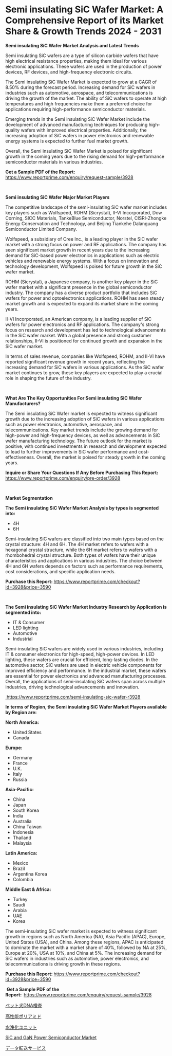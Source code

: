 <p><h1>Semi insulating SiC Wafer Market: A Comprehensive Report of its Market Share & Growth Trends 2024 - 2031</h1></p><p><strong>Semi insulating SiC Wafer Market Analysis and Latest Trends</strong></p>
<p><p>Semi insulating SiC wafers are a type of silicon carbide wafers that have high electrical resistance properties, making them ideal for various electronic applications. These wafers are used in the production of power devices, RF devices, and high-frequency electronic circuits.</p><p>The Semi insulating SiC Wafer Market is expected to grow at a CAGR of 8.50% during the forecast period. Increasing demand for SiC wafers in industries such as automotive, aerospace, and telecommunications is driving the growth of the market. The ability of SiC wafers to operate at high temperatures and high frequencies make them a preferred choice for applications requiring high-performance semiconductor materials.</p><p>Emerging trends in the Semi insulating SiC Wafer Market include the development of advanced manufacturing techniques for producing high-quality wafers with improved electrical properties. Additionally, the increasing adoption of SiC wafers in power electronics and renewable energy systems is expected to further fuel market growth.</p><p>Overall, the Semi insulating SiC Wafer Market is poised for significant growth in the coming years due to the rising demand for high-performance semiconductor materials in various industries.</p></p>
<p><strong>Get a Sample PDF of the Report:&nbsp;</strong> <a href="https://www.reportprime.com/enquiry/request-sample/3928">https://www.reportprime.com/enquiry/request-sample/3928</a></p>
<p>&nbsp;</p>
<p><strong>Semi insulating SiC Wafer Major Market Players</strong></p>
<p><p>The competitive landscape of the semi-insulating SiC wafer market includes key players such as Wolfspeed, ROHM (Sicrystal), II-VI Incorporated, Dow Corning, SICC Materials, TankeBlue Semiconductor, Norstel, CISRI-Zhongke Energy Conservation and Technology, and Beijing Tiankehe Dalanguang Semiconductor Limited Company.</p><p>Wolfspeed, a subsidiary of Cree Inc., is a leading player in the SiC wafer market with a strong focus on power and RF applications. The company has seen significant market growth in recent years due to the increasing demand for SiC-based power electronics in applications such as electric vehicles and renewable energy systems. With a focus on innovation and technology development, Wolfspeed is poised for future growth in the SiC wafer market.</p><p>ROHM (Sicrystal), a Japanese company, is another key player in the SiC wafer market with a significant presence in the global semiconductor industry. The company has a diverse product portfolio that includes SiC wafers for power and optoelectronics applications. ROHM has seen steady market growth and is expected to expand its market share in the coming years.</p><p>II-VI Incorporated, an American company, is a leading supplier of SiC wafers for power electronics and RF applications. The company's strong focus on research and development has led to technological advancements in the SiC wafer market. With a global presence and strong customer relationships, II-VI is positioned for continued growth and expansion in the SiC wafer market.</p><p>In terms of sales revenue, companies like Wolfspeed, ROHM, and II-VI have reported significant revenue growth in recent years, reflecting the increasing demand for SiC wafers in various applications. As the SiC wafer market continues to grow, these key players are expected to play a crucial role in shaping the future of the industry.</p></p>
<p>&nbsp;</p>
<p><strong>What Are The Key Opportunities For Semi insulating SiC Wafer Manufacturers?</strong></p>
<p><p>The Semi insulating SiC Wafer market is expected to witness significant growth due to the increasing adoption of SiC wafers in various applications such as power electronics, automotive, aerospace, and telecommunications. Key market trends include the growing demand for high-power and high-frequency devices, as well as advancements in SiC wafer manufacturing technology. The future outlook for the market is positive, with continued investments in research and development expected to lead to further improvements in SiC wafer performance and cost-effectiveness. Overall, the market is poised for steady growth in the coming years.</p></p>
<p><strong>Inquire or Share Your Questions If Any Before Purchasing This Report:</strong> <a href="https://www.reportprime.com/enquiry/pre-order/3928">https://www.reportprime.com/enquiry/pre-order/3928</a></p>
<p>&nbsp;</p>
<p><strong>Market Segmentation</strong></p>
<p><strong>The Semi insulating SiC Wafer Market Analysis by types is segmented into:</strong></p>
<p><ul><li>4H</li><li>6H</li></ul></p>
<p><p>Semi-insulating SiC wafers are classified into two main types based on the crystal structure: 4H and 6H. The 4H market refers to wafers with a hexagonal crystal structure, while the 6H market refers to wafers with a rhombohedral crystal structure. Both types of wafers have their unique characteristics and applications in various industries. The choice between 4H and 6H wafers depends on factors such as performance requirements, cost considerations, and specific application needs.</p></p>
<p><strong>Purchase this Report:&nbsp;</strong><a href="https://www.reportprime.com/checkout?id=3928&price=3590">https://www.reportprime.com/checkout?id=3928&price=3590</a></p>
<p>&nbsp;</p>
<p><strong>The Semi insulating SiC Wafer Market Industry Research by Application is segmented into:</strong></p>
<p><ul><li>IT & Consumer</li><li>LED lighting</li><li>Automotive</li><li>Industrial</li></ul></p>
<p><p>Semi-insulating SiC wafers are widely used in various industries, including IT & consumer electronics for high-speed, high-power devices. In LED lighting, these wafers are crucial for efficient, long-lasting diodes. In the automotive sector, SiC wafers are used in electric vehicle components for improved efficiency and performance. In the industrial market, these wafers are essential for power electronics and advanced manufacturing processes. Overall, the applications of semi-insulating SiC wafers span across multiple industries, driving technological advancements and innovation.</p></p>
<p><a href="https://www.reportprime.com/semi-insulating-sic-wafer-r3928">&nbsp;https://www.reportprime.com/semi-insulating-sic-wafer-r3928</a></p>
<p><strong>In terms of Region, the Semi insulating SiC Wafer Market Players available by Region are:</strong></p>
<p>
    <p> <strong> North America: </strong>
        <ul>
            <li>United States</li>
            <li>Canada</li>
        </ul>
        </p> 
    <p> <strong> Europe: </strong>
        <ul>
            <li>Germany</li>
            <li>France</li>
            <li>U.K.</li>
            <li>Italy</li>
            <li>Russia</li>
        </ul>
        </p> 
    <p> <strong> Asia-Pacific: </strong>
        <ul>
            <li>China</li>
            <li>Japan</li>
            <li>South Korea</li>
            <li>India</li>
            <li>Australia</li>
            <li>China Taiwan</li>
            <li>Indonesia</li>
            <li>Thailand</li>
            <li>Malaysia</li>
        </ul>
        </p> 
    <p> <strong> Latin America: </strong>
        <ul>
            <li>Mexico</li>
            <li>Brazil</li>
            <li>Argentina Korea</li>
            <li>Colombia</li>
        </ul>
        </p> 
    <p> <strong> Middle East & Africa: </strong>
        <ul>
            <li>Turkey</li>
            <li>Saudi</li>
            <li>Arabia</li>
            <li>UAE</li>
            <li>Korea</li>
        </ul>
    </p>
    </p>
<p><p>The semi-insulating SiC wafer market is expected to witness significant growth in regions such as North America (NA), Asia Pacific (APAC), Europe, United States (USA), and China. Among these regions, APAC is anticipated to dominate the market with a market share of 40%, followed by NA at 25%, Europe at 20%, USA at 10%, and China at 5%. The increasing demand for SiC wafers in industries such as automotive, power electronics, and telecommunications is driving growth in these regions.</p></p>
<p><strong>Purchase this Report: </strong><a href="https://www.reportprime.com/checkout?id=3928&price=3590">https://www.reportprime.com/checkout?id=3928&price=3590</a></p>
<p>&nbsp;<strong>Get a Sample PDF of the Report:&nbsp;&nbsp;</strong><a href="https://www.reportprime.com/enquiry/request-sample/3928">https://www.reportprime.com/enquiry/request-sample/3928</a></p>
<p><strong></strong></p>
<p><p><a href="https://github.com/JoanaNitzsche/Market-Research-Report-List-1/blob/main/390133973295.md">ペット犬DNA検査</a></p><p><a href="https://medium.com/@josephmiller1959/%E9%AB%98%E6%80%A7%E8%83%BD%E3%83%9D%E3%83%AA%E3%82%A2%E3%83%9F%E3%83%89%E5%B8%82%E5%A0%B4%E3%81%AF-%E5%B8%82%E5%A0%B4%E3%82%B7%E3%82%A7%E3%82%A2-%E3%82%B5%E3%82%A4%E3%82%BA-2031%E5%B9%B4%E3%81%BE%E3%81%A7%E3%81%AE%E4%BA%88%E6%B8%AC%E3%81%AB%E7%84%A6%E7%82%B9%E3%82%92%E5%BD%93%E3%81%A6%E3%81%A6%E3%81%84%E3%81%BE%E3%81%99-3cd3f121b51d">高性能ポリアミド</a></p><p><a href="https://medium.com/@hugofirst21/%E6%B5%84%E6%B0%B4%E8%A3%85%E7%BD%AE%E5%B8%82%E5%A0%B4%E3%81%AE%E8%A6%8F%E6%A8%A1-cagr-%E3%83%88%E3%83%AC%E3%83%B3%E3%83%89-2024-2030-242ffa60bac1">水浄化ユニット</a></p><p><a href="https://github.com/ashman753/Market-Research-Report-List-1/blob/main/sic-and-gan-power-semiconductor-market.md">SiC and GaN Power Semiconductor Market</a></p><p><a href="https://github.com/KaliMetz2023/Market-Research-Report-List-1/blob/main/349932873296.md">データ転送サービス</a></p></p>
